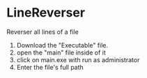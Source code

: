 # LineReverser
Reverser all lines of a file


1. Download the "Executable" file.
2. open the "main" file inside of it
3. click on main.exe with run as administrator
4. Enter the file's full path
